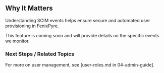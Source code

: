
## Why It Matters
Understanding SCIM events helps ensure secure and automated user provisioning in FenixPyre.

This feature is coming soon and will provide details on the specific events we monitor.

### Next Steps / Related Topics
For more on user management, see [user-roles.md in 04-admin-guide].